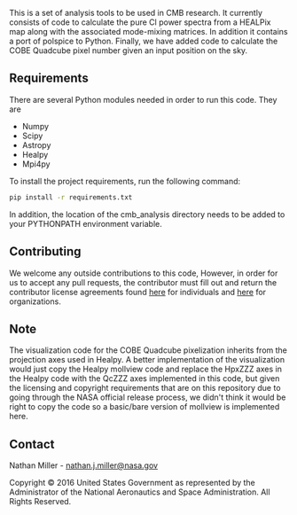 This is a set of analysis tools to be used in CMB research. It currently consists of code to calculate the pure Cl power spectra from a HEALPix map along with the associated mode-mixing matrices. In addition it contains a port of polspice to Python. Finally, we have added code to calculate the COBE Quadcube pixel number given an input position on the sky.

## Requirements ##

There are several Python modules needed in order to run this code. They are

* Numpy
* Scipy
* Astropy
* Healpy
* Mpi4py

To install the project requirements, run the following command:
```bash
pip install -r requirements.txt
```

In addition, the location of the cmb_analysis directory needs to be added to your PYTHONPATH environment variable.

## Contributing ##

We welcome any outside contributions to this code, However, in order for us to accept any pull requests, the contributor must fill out and return the contributor license agreements found [here](https://lambda.gsfc.nasa.gov/data/cla/Ind_CLA_final_GSC-17661-1_CMB_Analysis_Software.pdf "CLA for individuals") for individuals and [here](https://lambda.gsfc.nasa.gov/data/cla/Corp_CLA_final_GSC-17661-1_CMB_Analysis_Software.pdf "CLA for organizations") for organizations.

## Note ##

The visualization code for the COBE Quadcube pixelization inherits from the projection axes used in Healpy. A better implementation of the visualization would just copy the Healpy mollview code and replace the HpxZZZ axes in the Healpy code with the QcZZZ axes implemented in this code, but given the licensing and copyright requirements that are on this repository due to going through the NASA official release process, we didn't think it would be right to copy the code so a basic/bare version of mollview is implemented here.

## Contact ##

Nathan Miller - nathan.j.miller@nasa.gov

Copyright © 2016 United States Government as represented by the Administrator of the National Aeronautics and Space Administration. All Rights Reserved.
